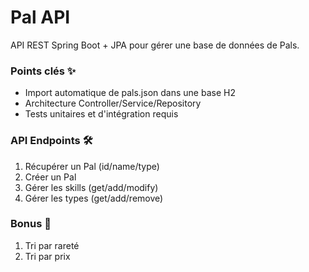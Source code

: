 # Pal API
API REST Spring Boot + JPA pour gérer une base de données de Pals.

### Points clés ✨

- Import automatique de pals.json dans une base H2
- Architecture Controller/Service/Repository
- Tests unitaires et d'intégration requis

### API Endpoints 🛠️

1. Récupérer un Pal (id/name/type)
2. Créer un Pal
3. Gérer les skills (get/add/modify)
4. Gérer les types (get/add/remove)

### Bonus 🤯

1. Tri par rareté
2. Tri par prix
